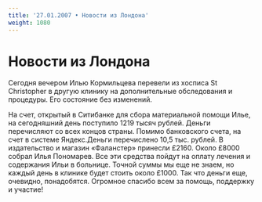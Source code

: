 ```yaml
---
title: '27.01.2007 • Новости из Лондона'
weight: 1080
---
```


# Новости из Лондона

Сегодня вечером Илью Кормильцева перевели из хосписа St Christopher в другую клинику на дополнительные обследования и процедуры. Его состояние без изменений.

На счет, открытый в Ситибанке для сбора материальной помощи Илье, на сегодняшний день поступило 1219 тысяч рублей. Деньги перечисляют со всех концов страны. Помимо банковского счета, на счет в системе Яндекс.Деньги перечислено 10,5 тыс. рублей. В издательство и магазин «Фаланстер» принесли £2160. Около £8000 собрал Илья Пономарев. Все эти средства пойдут на оплату лечения и содержания Ильи в больнице. Точной суммы мы еще не знаем, но каждый день в клинике будет стоить около £1000. Так что деньги еще, очевидно, понадобятся. Огромное спасибо всем за помощь, поддержку и участие!